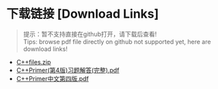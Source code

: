 # 下载链接 [Download Links]

> 提示：暂不支持直接在github打开，请下载后查看!<br>
> Tips: browse pdf file directly on github not supported yet, here are download links!

- [C++files.zip](https://raw.githubusercontent.com/johnnynode/ebook-c-plus-plus-primer/master/C++files.zip)
- [C++Primer(第4版)习题解答(完整).pdf](https://raw.githubusercontent.com/johnnynode/ebook-c-plus-plus-primer/master/C++Primer(第4版)习题解答(完整).pdf)
- [C++Primer中文第四版.pdf](https://raw.githubusercontent.com/johnnynode/ebook-c-plus-plus-primer/master/C++Primer中文第四版.pdf)